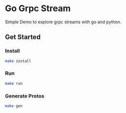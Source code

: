# Go Grpc Stream

Simple Demo to explore grpc streams with go and python.

## Get Started

### Install

```bash
make install
```

### Run

```bash
make run
```

### Generate Protos
```bash
make gen
```
